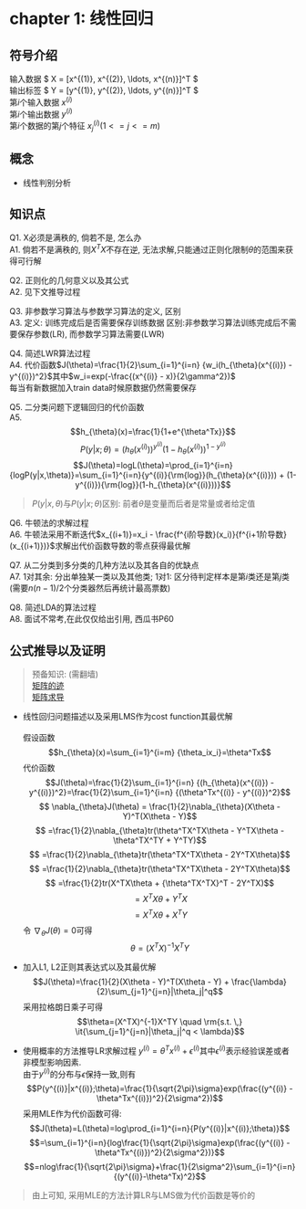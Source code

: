 # chapter 1: 线性回归

## 符号介绍

输入数据 $ X = [x^{(1)}, x^{(2)}, \ldots, x^{(n)}]^T $ <br>
输出标签 $ Y = [y^{(1)}, y^{(2)}, \ldots, y^{(n)}]^T $ <br>
第$i$个输入数据 $x^{(i)}$ <br>
第$i$个输出数据 $y^{(i)}$ <br>
第$i$个数据的第$j$个特征 $x_j^{(i)} (1 <= j <= m)$ <br>

## 概念

- 线性判别分析


## 知识点

Q1. X必须是满秩的, 倘若不是, 怎么办 <br>
A1. 倘若不是满秩的, 则$X^TX$不存在逆, 无法求解,只能通过正则化限制$\theta$的范围来获得可行解

Q2. 正则化的几何意义以及其公式 <br>
A2. 见下文推导过程

Q3. 非参数学习算法与参数学习算法的定义, 区别 <br>
A3. 定义: 训练完成后是否需要保存训练数据 区别:非参数学习算法训练完成后不需要保存参数(LR), 而参数学习算法需要(LWR)

Q4. 简述LWR算法过程 <br>
A4. 代价函数$J(\theta)=\frac{1}{2}\sum_{i=1}^{i=n} {w_i(h_{\theta}(x^{(i)}) - y^{(i)})^2}$其中$w_i=exp(-\frac{(x^{(i)} - x)}{2\gamma^2})$<br>每当有新数据加入train data时候原数据仍然需要保存

Q5. 二分类问题下逻辑回归的代价函数 <br>
A5. 
$$h_{\theta}(x)=\frac{1}{1+e^{\theta^Tx}}$$
$$P(y|x;\theta)=(h_{\theta}(x^{(i)}))^{y^{(i)}}(1 - h_{\theta}(x^{(i)}))^{1- y^{(i)}}$$
$$J(\theta)=logL(\theta)=\prod_{i=1}^{i=n}{logP(y|x,\theta)}=\sum_{i=1}^{i=n}{y^{(i)}{\rm{log}}(h_{\theta}(x^{(i)})) + (1-y^{(i)}){\rm{log}}(1-h_{\theta}(x^{(i)}))}$$

> $P(y|x,\theta)$与$P(y|x;\theta)$区别:
> 前者$\theta$是变量而后者是常量或者给定值

Q6. 牛顿法的求解过程 <br>
A6. 牛顿法采用不断迭代$x_{(i+1)}=x_i - \frac{f^{i阶导数}(x_i)}{f^{i+1阶导数}(x_{(i+1)})}$求解出代价函数导数的零点获得最优解

Q7. 从二分类到多分类的几种方法以及其各自的优缺点 <br>
A7. 1对其余: 分出单独某一类以及其他类; 1对1: 区分待判定样本是第$i$类还是第$j$类(需要$n(n-1)/2$个分类器然后再统计最高票数)

Q8. 简述LDA的算法过程<br>
A8. 面试不常考,在此仅仅给出引用, 西瓜书P60

## 公式推导以及证明
> 预备知识: (需翻墙) <br>
> [矩阵的迹][1] <br>
> [矩阵求导][2] <br>

- 线性回归问题描述以及采用LMS作为cost function其最优解 <br><br>
假设函数$$h_{\theta}(x)=\sum_{i=1}^{i=m} {\theta_ix_i}=\theta^Tx$$
代价函数$$J(\theta)=\frac{1}{2}\sum_{i=1}^{i=n} {(h_{\theta}(x^{(i)}) - y^{(i)})^2}=\frac{1}{2}\sum_{i=1}^{i=n} {(\theta^Tx^{(i)} - y^{(i)})^2}$$
$$ \nabla_{\theta}J(\theta) = \frac{1}{2}\nabla_{\theta}(X\theta - Y)^T(X\theta - Y)$$
$$ =\frac{1}{2}\nabla_{\theta}tr(\theta^TX^TX\theta - Y^TX\theta - \theta^TX^TY + Y^TY)$$
$$ =\frac{1}{2}\nabla_{\theta}tr(\theta^TX^TX\theta - 2Y^TX\theta)$$
$$ =\frac{1}{2}\nabla_{\theta}tr(\theta^TX^TX\theta - 2Y^TX\theta)$$
$$ =\frac{1}{2}tr(X^TX\theta + {\theta^TX^TX}^T - 2Y^TX)$$
$$ =X^TX\theta + Y^TX$$
$$ =X^TX\theta + X^TY$$
令 $\nabla_{\theta}J(\theta) = 0$可得 $$\theta=(X^TX)^{-1}X^TY$$

- 加入L1, L2正则其表达式以及其最优解
$$J(\theta)=\frac{1}{2}(X\theta - Y)^T(X\theta - Y) + \frac{\lambda}{2}\sum_{j=1}^{j=n}|\theta_j|^q$$
采用拉格朗日乘子可得
$$\theta=(X^TX)^{-1}X^TY \quad \rm{s.t. \,} \it{\sum_{j=1}^{j=n}|\theta_j|^q < \lambda}$$

- 使用概率的方法推导LR求解过程
$y^{(i)}=\theta^Tx^{(i)}+\epsilon^{(i)}$其中$\epsilon^{(i)}$表示经验误差或者非模型影响因素.<br>
由于$y^{(i)}$的分布与$\epsilon$保持一致,则有
$$P(y^{(i)}|x^{(i)};\theta)=\frac{1}{\sqrt{2\pi}\sigma}exp(\frac{(y^{(i)} - \theta^Tx^{(i)})^2}{2\sigma^2})$$
采用MLE作为代价函数可得:
$$J(\theta)=L(\theta)=log\prod_{i=1}^{i=n}{P(y^{(i)}|x^{(i)};\theta)}$$
$$=\sum_{i=1}^{i=n}{log\frac{1}{\sqrt{2\pi}\sigma}exp(\frac{(y^{(i)} - \theta^Tx^{(i)})^2}{2\sigma^2})}$$
$$=nlog\frac{1}{\sqrt{2\pi}\sigma}+\frac{1}{2\sigma^2}\sum_{i=1}^{i=n}{(y^{(i)}-\theta^Tx)^2}$$
> 由上可知, 采用MLE的方法计算LR与LMS做为代价函数是等价的


[1]: https://en.wikipedia.org/wiki/Trace_(linear_algebra)
[2]: https://en.wikipedia.org/wiki/Matrix_calculus

